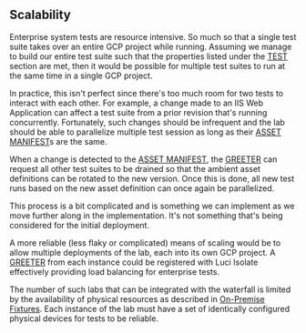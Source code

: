 ## Scalability

Enterprise system tests are resource intensive. So much so that a single test
suite takes over an entire GCP project while running. Assuming we manage to
build our entire test suite such that the properties listed under the [TEST]
section are met, then it would be possible for multiple test suites to run at
the same time in a single GCP project.

In practice, this isn't perfect since there's too much room for two tests to
interact with each other. For example, a change made to an IIS Web Application
can affect a test suite from a prior revision that's running concurrently.
Fortunately, such changes should be infrequent and the lab should be able to
parallelize multiple test session as long as their [ASSET MANIFEST]s are the same.

When a change is detected to the [ASSET MANIFEST], the [GREETER] can request all
other test suites to be drained so that the ambient asset definitions can be
rotated to the new version. Once this is done, all new test runs based on the
new asset definition can once again be parallelized.

This process is a bit complicated and is something we can implement as we move
further along in the implementation. It's not something that's being considered
for the initial deployment.

A more reliable (less flaky or complicated) means of scaling would be to allow
multiple deployments of the lab, each into its own GCP project. A [GREETER] from
each instance could be registered with Luci Isolate effectively providing load
balancing for enterprise tests.

The number of such labs that can be integrated with the waterfall is limited by
the availability of physical resources as described in [On-Premise Fixtures].
Each instance of the lab must have a set of identically configured physical
devices for tests to be reliable.

<!-- INSERT-INDEX -->
<!-- BEGIN-INDEX -->
<!--
Index of tags used throughout the documentation. This list lives in
//docs/index.md and should be included in all documents that depend on these
tags. Whenever the list changes, run the following command:

   ./update-index.sh

This will replace any line containing the string '-- INSERT-INDEX --' with the
contents of this file. It'll also remove everything  between the BEGIN-INDEX,
END-INDEX block. So each time the script is run it'll replace the index with the
latest version.
-->

[ASSET MANIFEST]: design-summary.md#asset-manifest
[Additional Considerations]: background.md#additional-considerations
[Asset Description Schema]: schema-guidelines.md
[Background]: background.md
[Bootstrapping]: bootstrapping.md
[Concepts]: design-summary.md#concepts
[DEPLOYER]: design-summary.md#deployer
[Deployment Details]: deployment.md
[Deploying Scripted Assets]: deployment.md#deploying-scripted-assets
[Design]: design-summary.md
[Frameworks/Tools Used]: background.md#tools-used
[GREETER]: design-summary.md#greeter
[Google Services]: google-services.md
[HOST ENVIRONMENT]: design-summary.md#host-environment
[HOST TEST RUNNER]: design-summary.md#host-test-runner
[ISOLATE]: design-summary.md#isolate
[Integration With Chromium Waterfall]: chrome-ci-integration.md
[Objective]: design-summary.md#objective
[On-Premise Fixtures]: on-premise-fixtures.md
[Private Google Compute Images]: private-images.md
[SYSTEM TEST RUNNER]: design-summary.md#system-test-runner
[Scalability]: scalability.md
[Source Locations]: source-locations.md
[TEST HOST]: design-summary.md#test-host
[TEST]: design-summary.md#test
[The Product]: design-summary.md#the-product
[Use Cases]: background.md#use-cases
[Workflows]: workflows.md
[cel_bot]: design-summary.md#cel_bot
[cel_py]: design-summary.md#cel_py

<!-- END-INDEX -->
